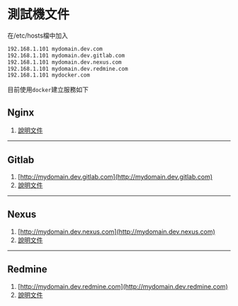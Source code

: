 # 測試機文件

在/etc/hosts檔中加入

```bash
192.168.1.101 mydomain.dev.com
192.168.1.101 mydomain.dev.gitlab.com
192.168.1.101 mydomain.dev.nexus.com
192.168.1.101 mydomain.dev.redmine.com
192.168.1.101 mydocker.com
```

目前使用`docker`建立服務如下

## Nginx

1. [說明文件](Nginx.md)

---

## Gitlab

1. [http://mydomain.dev.gitlab.com](http://mydomain.dev.gitlab.com)
2. [說明文件](Gitlab.md)

---

## Nexus

1. [http://mydomain.dev.nexus.com](http://mydomain.dev.nexus.com)
2. [說明文件](Nexus.md)

---

## Redmine

1. [http://mydomain.dev.redmine.com](http://mydomain.dev.redmine.com)
2. [說明文件](Redmine.md)
